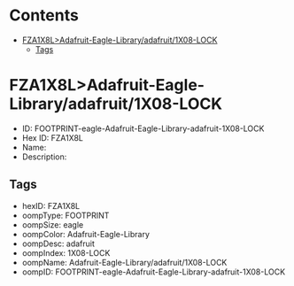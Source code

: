 



Contents
========

* [FZA1X8L>Adafruit-Eagle-Library/adafruit/1X08-LOCK](#fza1x8ladafruit-eagle-libraryadafruit1x08-lock)
	* [Tags](#tags)

# FZA1X8L>Adafruit-Eagle-Library/adafruit/1X08-LOCK

- ID: FOOTPRINT-eagle-Adafruit-Eagle-Library-adafruit-1X08-LOCK
- Hex ID: FZA1X8L
- Name: 
- Description: 

## Tags

- hexID: FZA1X8L
- oompType: FOOTPRINT
- oompSize: eagle
- oompColor: Adafruit-Eagle-Library
- oompDesc: adafruit
- oompIndex: 1X08-LOCK
- oompName: Adafruit-Eagle-Library/adafruit/1X08-LOCK
- oompID: FOOTPRINT-eagle-Adafruit-Eagle-Library-adafruit-1X08-LOCK
